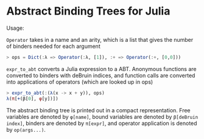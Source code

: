 # Abstract Binding Trees for Julia

Usage:

`Operator` takes in a name and an arity, which is a list that gives the number of binders needed for each argument

```julia
> ops = Dict(:λ => Operator(:λ, [1]), :+ => Operator(:+, [0,0]))
```

`expr_to_abt` converts a Julia expression to a ABT.
Anonymous functions are converted to binders with deBruin indices, and function calls are converted into applications of operators (which are looked up in ops)

```julia
> expr_to_abt(:(λ(x -> x + y)), ops)
λ(π[+(β[0], φ[y])])
```

The abstract binding tree is printed out in a compact representation. Free variables are denoted by `φ[name]`, bound variables are denoted by `β[deBruin index]`, binders are denoted by `π[expr]`, and operator application is denoted by `op(args...)`.
